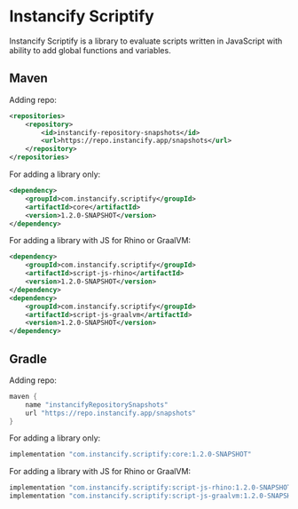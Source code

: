 # Instancify Scriptify
Instancify Scriptify is a library to evaluate scripts written in JavaScript with ability to add global functions and variables.

## Maven
Adding repo:
```xml
<repositories>
    <repository>
        <id>instancify-repository-snapshots</id>
        <url>https://repo.instancify.app/snapshots</url>
    </repository>
</repositories>
```

For adding a library only:
```xml
<dependency>
    <groupId>com.instancify.scriptify</groupId>
    <artifactId>core</artifactId>
    <version>1.2.0-SNAPSHOT</version>
</dependency>
```

For adding a library with JS for Rhino or GraalVM:
```xml
<dependency>
    <groupId>com.instancify.scriptify</groupId>
    <artifactId>script-js-rhino</artifactId>
    <version>1.2.0-SNAPSHOT</version>
</dependency>
<dependency>
    <groupId>com.instancify.scriptify</groupId>
    <artifactId>script-js-graalvm</artifactId>
    <version>1.2.0-SNAPSHOT</version>
</dependency>
```
## Gradle
Adding repo:
```groovy
maven {
    name "instancifyRepositorySnapshots"
    url "https://repo.instancify.app/snapshots"
}
```

For adding a library only:
```groovy
implementation "com.instancify.scriptify:core:1.2.0-SNAPSHOT"
```

For adding a library with JS for Rhino or GraalVM:
```groovy
implementation "com.instancify.scriptify:script-js-rhino:1.2.0-SNAPSHOT"
implementation "com.instancify.scriptify:script-js-graalvm:1.2.0-SNAPSHOT"
```